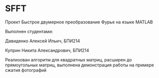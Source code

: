 # SFFT
Проект Быстрое двумерное преобразование Фурье на языке MATLAB

Выполнен студентами:

Давиденко Алексей Ильич, БПИ214

Куприн Никита Александрович, БПИ214

Реализован алгоритм для квадратных матриц, расширен до прямоугольных матриц, выполнена демонстрация работы на примере сжатия фотографий
